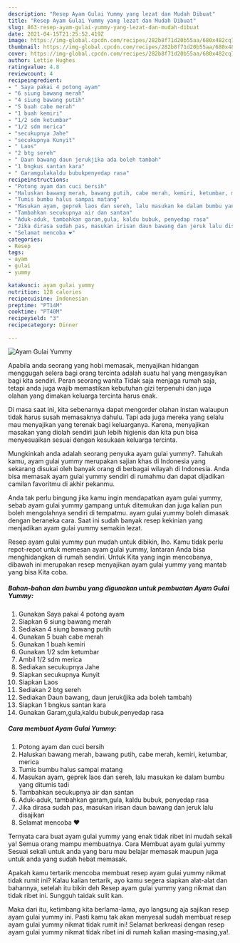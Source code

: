 ```yaml
---
description: "Resep Ayam Gulai Yummy yang lezat dan Mudah Dibuat"
title: "Resep Ayam Gulai Yummy yang lezat dan Mudah Dibuat"
slug: 863-resep-ayam-gulai-yummy-yang-lezat-dan-mudah-dibuat
date: 2021-04-15T21:25:52.419Z
image: https://img-global.cpcdn.com/recipes/282b8f71d20b55aa/680x482cq70/ayam-gulai-yummy-foto-resep-utama.jpg
thumbnail: https://img-global.cpcdn.com/recipes/282b8f71d20b55aa/680x482cq70/ayam-gulai-yummy-foto-resep-utama.jpg
cover: https://img-global.cpcdn.com/recipes/282b8f71d20b55aa/680x482cq70/ayam-gulai-yummy-foto-resep-utama.jpg
author: Lettie Hughes
ratingvalue: 4.8
reviewcount: 4
recipeingredient:
- " Saya pakai 4 potong ayam"
- "6 siung bawang merah"
- "4 siung bawang putih"
- "5 buah cabe merah"
- "1 buah kemiri"
- "1/2 sdm ketumbar"
- "1/2 sdm merica"
- "secukupnya Jahe"
- "secukupnya Kunyit"
- " Laos"
- "2 btg sereh"
- " Daun bawang daun jerukjika ada boleh tambah"
- "1 bngkus santan kara"
- " Garamgulakaldu bubukpenyedap rasa"
recipeinstructions:
- "Potong ayam dan cuci bersih"
- "Haluskan bawang merah, bawang putih, cabe merah, kemiri, ketumbar, merica"
- "Tumis bumbu halus sampai matang"
- "Masukan ayam, geprek laos dan sereh, lalu masukan ke dalam bumbu yang ditumis tadi"
- "Tambahkan secukupnya air dan santan"
- "Aduk-aduk, tambahkan garam,gula, kaldu bubuk, penyedap rasa"
- "Jika dirasa sudah pas, masukan irisan daun bawang dan jeruk lalu disajikan"
- "Selamat mencoba ❤️"
categories:
- Resep
tags:
- ayam
- gulai
- yummy

katakunci: ayam gulai yummy 
nutrition: 128 calories
recipecuisine: Indonesian
preptime: "PT14M"
cooktime: "PT40M"
recipeyield: "3"
recipecategory: Dinner

---
```



![Ayam Gulai Yummy](https://img-global.cpcdn.com/recipes/282b8f71d20b55aa/680x482cq70/ayam-gulai-yummy-foto-resep-utama.jpg)

Apabila anda seorang yang hobi memasak, menyajikan hidangan menggugah selera bagi orang tercinta adalah suatu hal yang mengasyikan bagi kita sendiri. Peran seorang  wanita Tidak saja menjaga rumah saja, tetapi anda juga wajib memastikan kebutuhan gizi terpenuhi dan juga olahan yang dimakan keluarga tercinta harus enak.

Di masa  saat ini, kita sebenarnya dapat mengorder olahan instan walaupun tidak harus susah memasaknya dahulu. Tapi ada juga mereka yang selalu mau menyajikan yang terenak bagi keluarganya. Karena, menyajikan masakan yang diolah sendiri jauh lebih higienis dan kita pun bisa menyesuaikan sesuai dengan kesukaan keluarga tercinta. 



Mungkinkah anda adalah seorang penyuka ayam gulai yummy?. Tahukah kamu, ayam gulai yummy merupakan sajian khas di Indonesia yang sekarang disukai oleh banyak orang di berbagai wilayah di Indonesia. Anda bisa memasak ayam gulai yummy sendiri di rumahmu dan dapat dijadikan camilan favoritmu di akhir pekanmu.

Anda tak perlu bingung jika kamu ingin mendapatkan ayam gulai yummy, sebab ayam gulai yummy gampang untuk ditemukan dan juga kalian pun boleh mengolahnya sendiri di tempatmu. ayam gulai yummy boleh dimasak dengan beraneka cara. Saat ini sudah banyak resep kekinian yang menjadikan ayam gulai yummy semakin lezat.

Resep ayam gulai yummy pun mudah untuk dibikin, lho. Kamu tidak perlu repot-repot untuk memesan ayam gulai yummy, lantaran Anda bisa menghidangkan di rumah sendiri. Untuk Kita yang ingin mencobanya, dibawah ini merupakan resep menyajikan ayam gulai yummy yang mantab yang bisa Kita coba.

<!--inarticleads1-->

##### Bahan-bahan dan bumbu yang digunakan untuk pembuatan Ayam Gulai Yummy:

1. Gunakan  Saya pakai 4 potong ayam
1. Siapkan 6 siung bawang merah
1. Sediakan 4 siung bawang putih
1. Gunakan 5 buah cabe merah
1. Gunakan 1 buah kemiri
1. Gunakan 1/2 sdm ketumbar
1. Ambil 1/2 sdm merica
1. Sediakan secukupnya Jahe
1. Siapkan secukupnya Kunyit
1. Siapkan  Laos
1. Sediakan 2 btg sereh
1. Sediakan  Daun bawang, daun jeruk(jika ada boleh tambah)
1. Siapkan 1 bngkus santan kara
1. Gunakan  Garam,gula,kaldu bubuk,penyedap rasa




<!--inarticleads2-->

##### Cara membuat Ayam Gulai Yummy:

1. Potong ayam dan cuci bersih
1. Haluskan bawang merah, bawang putih, cabe merah, kemiri, ketumbar, merica
1. Tumis bumbu halus sampai matang
1. Masukan ayam, geprek laos dan sereh, lalu masukan ke dalam bumbu yang ditumis tadi
1. Tambahkan secukupnya air dan santan
1. Aduk-aduk, tambahkan garam,gula, kaldu bubuk, penyedap rasa
1. Jika dirasa sudah pas, masukan irisan daun bawang dan jeruk lalu disajikan
1. Selamat mencoba ❤️




Ternyata cara buat ayam gulai yummy yang enak tidak ribet ini mudah sekali ya! Semua orang mampu membuatnya. Cara Membuat ayam gulai yummy Sesuai sekali untuk anda yang baru mau belajar memasak maupun juga untuk anda yang sudah hebat memasak.

Apakah kamu tertarik mencoba membuat resep ayam gulai yummy nikmat tidak rumit ini? Kalau kalian tertarik, ayo kamu segera siapkan alat-alat dan bahannya, setelah itu bikin deh Resep ayam gulai yummy yang nikmat dan tidak ribet ini. Sungguh taidak sulit kan. 

Maka dari itu, ketimbang kita berlama-lama, ayo langsung aja sajikan resep ayam gulai yummy ini. Pasti kamu tak akan menyesal sudah membuat resep ayam gulai yummy nikmat tidak rumit ini! Selamat berkreasi dengan resep ayam gulai yummy nikmat tidak ribet ini di rumah kalian masing-masing,ya!.

